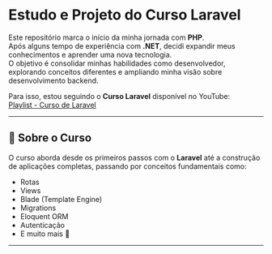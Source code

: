 # Estudo e Projeto do Curso Laravel

Este repositório marca o início da minha jornada com **PHP**.  
Após alguns tempo de experiência com **.NET**, decidi expandir meus conhecimentos e aprender uma nova tecnologia.  
O objetivo é consolidar minhas habilidades como desenvolvedor, explorando conceitos diferentes e ampliando minha visão sobre desenvolvimento backend.  

Para isso, estou seguindo o **Curso Laravel** disponível no YouTube:  
[Playlist - Curso de Laravel](https://www.youtube.com/playlist?list=PLnDvRpP8BnewYKI1n2chQrrR4EYiJKbUG)

---

## 📌 Sobre o Curso
O curso aborda desde os primeiros passos com o **Laravel** até a construção de aplicações completas, passando por conceitos fundamentais como:  
- Rotas  
- Views  
- Blade (Template Engine)  
- Migrations  
- Eloquent ORM  
- Autenticação  
- E muito mais 🚀  

---
